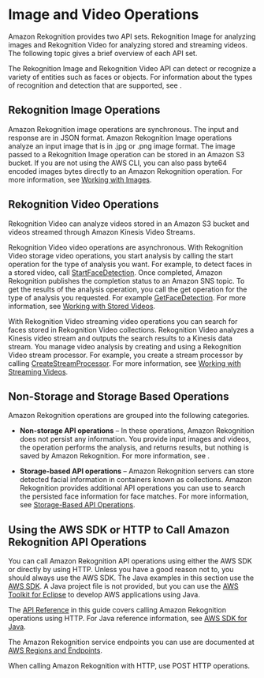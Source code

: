 # Image and Video Operations<a name="how-it-works-operations-intro"></a>

Amazon Rekognition provides two API sets\. Rekognition Image for analyzing images and Rekognition Video for analyzing stored and streaming videos\. The following topic gives a brief overview of each API set\.

The Rekognition Image and Rekognition Video API can detect or recognize a variety of entities such as faces or objects\. For information about the types of recognition and detection that are supported, see [](how-it-works-types.md)\.

## Rekognition Image Operations<a name="how-it-works-operations-images"></a>

Amazon Rekognition image operations are synchronous\. The input and response are in JSON format\. Amazon Rekognition Image operations analyze an input image that is in \.jpg or \.png image format\. The image passed to a Rekognition Image operation can be stored in an Amazon S3 bucket\. If you are not using the AWS CLI, you can also pass byte64 encoded images bytes directly to an Amazon Rekognition operation\. For more information, see [Working with Images](images.md)\.

## Rekognition Video Operations<a name="how-it-works-operations-video-intro"></a>

Rekognition Video can analyze videos stored in an Amazon S3 bucket and videos streamed through Amazon Kinesis Video Streams\.

Rekognition Video video operations are asynchronous\. With Rekognition Video storage video operations, you start analysis by calling the start operation for the type of analysis you want\. For example, to detect faces in a stored video, call [StartFaceDetection](API_StartFaceDetection.md)\. Once completed, Amazon Rekognition publishes the completion status to an Amazon SNS topic\. To get the results of the analysis operation, you call the get operation for the type of analysis you requested\. For example [GetFaceDetection](API_GetFaceDetection.md)\. For more information, see [Working with Stored Videos](video.md)\. 

With Rekognition Video streaming video operations you can search for faces stored in Rekognition Video collections\. Rekognition Video analyzes a Kinesis video stream and outputs the search results to a Kinesis data stream\. You manage video analysis by creating and using a Rekognition Video stream processor\. For example, you create a stream processor by calling [CreateStreamProcessor](API_CreateStreamProcessor.md)\. For more information, see [Working with Streaming Videos](streaming-video.md)\. 

## Non\-Storage and Storage Based Operations<a name="how-it-works-operations-video-storage"></a>

Amazon Rekognition operations are grouped into the following categories\.

+ **Non\-storage API operations** – In these operations, Amazon Rekognition does not persist any information\. You provide input images and videos, the operation performs the analysis, and returns results, but nothing is saved by Amazon Rekognition\. For more information, see [](how-it-works-storage-non-storage.md#how-it-works-non-storage)\.

+ **Storage\-based API operations** – Amazon Rekognition servers can store detected facial information in containers known as collections\. Amazon Rekognition provides additional API operations you can use to search the persisted face information for face matches\. For more information, see [Storage\-Based API Operations](how-it-works-storage-non-storage.md#how-it-works-storage-based)\.

## Using the AWS SDK or HTTP to Call Amazon Rekognition API Operations<a name="images-java-http"></a>

You can call Amazon Rekognition API operations using either the AWS SDK or directly by using HTTP\. Unless you have a good reason not to, you should always use the AWS SDK\. The Java examples in this section use the [AWS SDK](http://docs.aws.amazon.com/sdk-for-java/v1/developer-guide/setup-install.html)\. A Java project file is not provided, but you can use the [AWS Toolkit for Eclipse](http://docs.aws.amazon.com/AWSToolkitEclipse/latest/GettingStartedGuide/) to develop AWS applications using Java\. 

The [API Reference](API_Reference.md) in this guide covers calling Amazon Rekognition operations using HTTP\. For Java reference information, see [AWS SDK for Java](http://docs.aws.amazon.com/AWSJavaSDK/latest/javadoc/index.html)\.

The Amazon Rekognition service endpoints you can use are documented at [AWS Regions and Endpoints](http://docs.aws.amazon.com/general/latest/gr/rande.html#rekognition_region)\. 

When calling Amazon Rekognition with HTTP, use POST HTTP operations\.